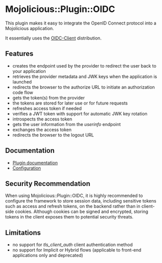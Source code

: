 # Mojolicious::Plugin::OIDC

This plugin makes it easy to integrate the OpenID Connect protocol into a Mojolicious application.

It essentially uses the [OIDC-Client](https://metacpan.org/dist/OIDC-Client) distribution.

## Features

- creates the endpoint used by the provider to redirect the user back to your application
- retrieves the provider metadata and JWK keys when the application is launched
- redirects the browser to the authorize URL to initiate an authorization code flow
- gets the token(s) from the provider
- the tokens are stored for later use or for future requests
- refreshes access token if needed
- verifies a JWT token with support for automatic JWK key rotation
- introspects the access token
- gets the user information from the *userinfo* endpoint
- exchanges the access token
- redirects the browser to the logout URL

## Documentation

- [Plugin documentation](https://metacpan.org/pod/Mojolicious::Plugin::OIDC)
- [Configuration](https://metacpan.org/pod/OIDC::Client::Config)

## Security Recommendation

When using Mojolicious::Plugin::OIDC, it is highly recommended to configure the framework to store session data, including sensitive tokens such as access and refresh tokens, on the backend rather than in client-side cookies. Although cookies can be signed and encrypted, storing tokens in the client exposes them to potential security threats.

## Limitations

- no support for *tls_client_auth* client authentication method
- no support for Implicit or Hybrid flows (applicable to front-end applications only and deprecated)
